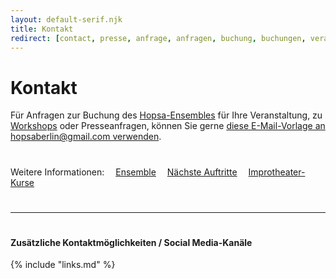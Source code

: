 ```yaml
---
layout: default-serif.njk
title: Kontakt
redirect: [contact, presse, anfrage, anfragen, buchung, buchungen, veranstaltung, veranstaltungen, workshop, workshops]
---
```


# Kontakt

<div class="italic mb-20">
<p>Für Anfragen zur Buchung des <a href="/ensemble">Hopsa-Ensembles</a> für Ihre Veranstaltung, zu <a href="/kurs">Workshops</a> oder Presseanfragen, können Sie gerne <a href="mailto:hopsaberlin@gmail.com?cc=hopsa@jannikh.com&subject=Anfrage%20zu%20einer%20Buchung%20%2F%20Workshop%20oder%20Presse&body=Liebes%20Hopsa-Ensemble%2C%0A%0Aich%20melde%20mich%20wegen%20einer%20Anfrage%20zu%20...">diese E-Mail-Vorlage an hopsaberlin@gmail.com verwenden</a>.</p>

# 

<p>Weitere Informationen:
&emsp;<a href="/ensemble">Ensemble</a>
&emsp;<a href="/termine">Nächste Auftritte</a>
&emsp;<a href="/kurs">Improtheater-Kurse</a>
</p>
</div>

<!-- (Unsere E-Mail-Adresse lautet <a href="mailto:hopsaberlin@gmail.com?cc=hopsa@jannikh.com&subject=Anfrage%20zu%20einer%20Buchung%20%2F%20Workshop%20oder%20Presse&body=Liebes%20Hopsa-Ensemble%2C%0A%0Aich%20melde%20mich%20wegen%20einer%20Anfrage%20zu%20...">hopsaberlin@gmail.com</a>)</div> -->


#

--------------------------

#

#### Zusätzliche Kontaktmöglichkeiten / Social Media-Kanäle

{% include "links.md" %}
